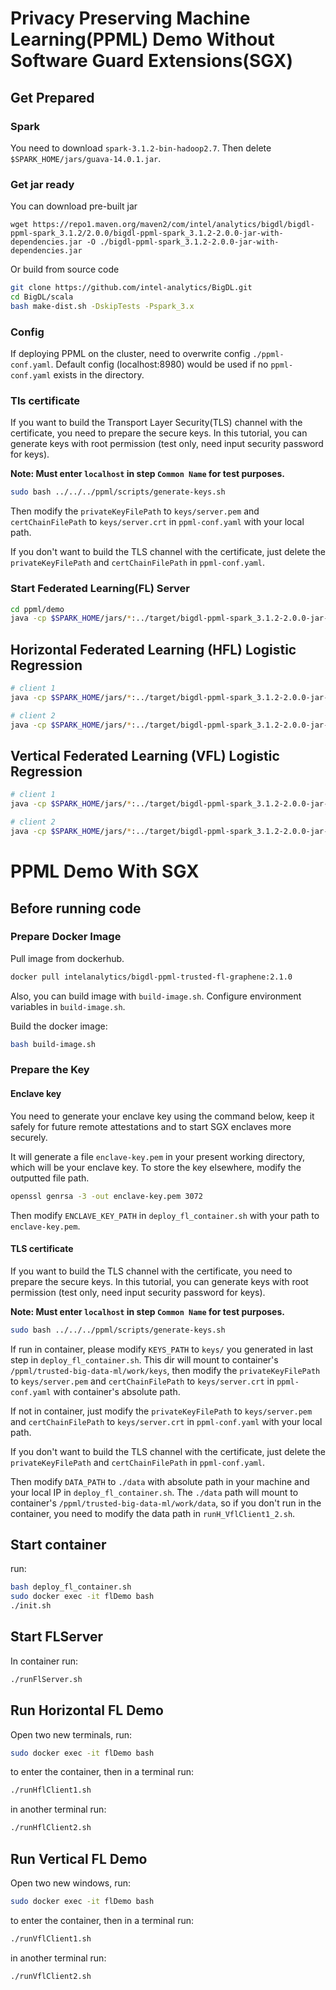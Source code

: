 # Privacy Preserving Machine Learning(PPML) Demo Without Software Guard Extensions(SGX)

## Get Prepared
### Spark
You need to download `spark-3.1.2-bin-hadoop2.7`. Then delete `$SPARK_HOME/jars/guava-14.0.1.jar`.
### Get jar ready
You can download pre-built jar
```
wget https://repo1.maven.org/maven2/com/intel/analytics/bigdl/bigdl-ppml-spark_3.1.2/2.0.0/bigdl-ppml-spark_3.1.2-2.0.0-jar-with-dependencies.jar -O ./bigdl-ppml-spark_3.1.2-2.0.0-jar-with-dependencies.jar
```

Or build from source code
```bash
git clone https://github.com/intel-analytics/BigDL.git
cd BigDL/scala
bash make-dist.sh -DskipTests -Pspark_3.x
```

### Config
If deploying PPML on the cluster, need to overwrite config `./ppml-conf.yaml`. Default config (localhost:8980) would be used if no `ppml-conf.yaml` exists in the directory.

### Tls certificate
If you want to build the Transport Layer Security(TLS) channel with the certificate, you need to prepare the secure keys. In this tutorial, you can generate keys with root permission (test only, need input security password for keys).

**Note: Must enter `localhost` in step `Common Name` for test purposes.**

```bash
sudo bash ../../../ppml/scripts/generate-keys.sh
```

Then modify the `privateKeyFilePath` to `keys/server.pem` and `certChainFilePath` to `keys/server.crt` in `ppml-conf.yaml` with your local path.

If you don't want to build the TLS channel with the certificate, just delete the `privateKeyFilePath` and `certChainFilePath` in `ppml-conf.yaml`.


### Start Federated Learning(FL) Server
```bash
cd ppml/demo
java -cp $SPARK_HOME/jars/*:../target/bigdl-ppml-spark_3.1.2-2.0.0-jar-with-dependencies.jar com.intel.analytics.bigdl.ppml.FLServer
```
## Horizontal Federated Learning (HFL) Logistic Regression
```bash
# client 1
java -cp $SPARK_HOME/jars/*:../target/bigdl-ppml-spark_3.1.2-2.0.0-jar-with-dependencies.jar com.intel.analytics.bigdl.ppml.example.HflLogisticRegression -d data/diabetes-hfl-1.csv

# client 2
java -cp $SPARK_HOME/jars/*:../target/bigdl-ppml-spark_3.1.2-2.0.0-jar-with-dependencies.jar com.intel.analytics.bigdl.ppml.example.HflLogisticRegression -d data/diabetes-hfl-2.csv
```
## Vertical Federated Learning (VFL) Logistic Regression
```bash
# client 1
java -cp $SPARK_HOME/jars/*:../target/bigdl-ppml-spark_3.1.2-2.0.0-jar-with-dependencies.jar com.intel.analytics.bigdl.ppml.example.VflLogisticRegression -d data/diabetes-vfl-1.csv

# client 2
java -cp $SPARK_HOME/jars/*:../target/bigdl-ppml-spark_3.1.2-2.0.0-jar-with-dependencies.jar com.intel.analytics.bigdl.ppml.example.VflLogisticRegression -d data/diabetes-vfl-2.csv
```


# PPML Demo With SGX

## Before running code

### Prepare Docker Image
Pull image from dockerhub.

```bash
docker pull intelanalytics/bigdl-ppml-trusted-fl-graphene:2.1.0
```

Also, you can build image with `build-image.sh`. Configure environment variables in `build-image.sh`.

Build the docker image:

``` bash
bash build-image.sh
```

### Prepare the Key

#### Enclave key
You need to generate your enclave key using the command below, keep it safely for future remote attestations and to start SGX enclaves more securely.

It will generate a file `enclave-key.pem` in your present working directory, which will be your enclave key. To store the key elsewhere, modify the outputted file path.

```bash
openssl genrsa -3 -out enclave-key.pem 3072
```

Then modify `ENCLAVE_KEY_PATH` in `deploy_fl_container.sh` with your path to `enclave-key.pem`.

#### TLS certificate
If you want to build the TLS channel with the certificate, you need to prepare the secure keys. In this tutorial, you can generate keys with root permission (test only, need input security password for keys).

**Note: Must enter `localhost` in step `Common Name` for test purposes.**

```bash
sudo bash ../../../ppml/scripts/generate-keys.sh
```

If run in container, please modify `KEYS_PATH` to `keys/` you generated in last step in `deploy_fl_container.sh`. This dir will mount to container's `/ppml/trusted-big-data-ml/work/keys`, then modify the `privateKeyFilePath` to `keys/server.pem` and `certChainFilePath` to `keys/server.crt` in `ppml-conf.yaml` with container's absolute path.

If not in container, just modify the `privateKeyFilePath` to `keys/server.pem` and `certChainFilePath` to `keys/server.crt` in `ppml-conf.yaml` with your local path.

If you don't want to build the TLS channel with the certificate, just delete the `privateKeyFilePath` and `certChainFilePath` in `ppml-conf.yaml`.

Then modify `DATA_PATH` to `./data` with absolute path in your machine and your local IP in `deploy_fl_container.sh`. The `./data` path will mount to container's `/ppml/trusted-big-data-ml/work/data`, so if you don't run in the container, you need to modify the data path in `runH_VflClient1_2.sh`.

## Start container
run:

```bash
bash deploy_fl_container.sh
sudo docker exec -it flDemo bash
./init.sh
```

## Start FLServer
In container run:

```bash
./runFlServer.sh
```

## Run Horizontal FL Demo
Open two new terminals, run:

```bash
sudo docker exec -it flDemo bash
```

to enter the container, then in a terminal run:

```bash
./runHflClient1.sh
```

in another terminal run:

```bash
./runHflClient2.sh
```

## Run Vertical FL Demo
Open two new windows, run:

```bash
sudo docker exec -it flDemo bash
```

to enter the container, then in a terminal run:

```bash
./runVflClient1.sh
```

in another terminal run:

```bash
./runVflClient2.sh
```
